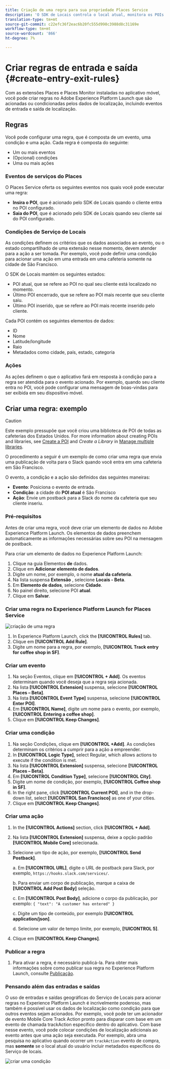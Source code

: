```yaml
---
title: Criação de uma regra para sua propriedade Places Service
description: 'O SDK de Locais controla o local atual, monitora os POIs configurados em torno do local atual e acompanha os eventos de entrada e saída desses POIs. '
translation-type: tm+mt
source-git-commit: c22efc36f2eac6b20fc555d998c3988d8c31169e
workflow-type: tm+mt
source-wordcount: '866'
ht-degree: 7%

---
```



# Criar regras de entrada e saída {#create-entry-exit-rules}

Com as extensões Places e Places Monitor instaladas no aplicativo móvel, você pode criar regras no Adobe Experience Platform Launch que são acionadas ou condicionadas pelos dados de localização, incluindo eventos de entrada e saída de localização.

## Regras

Você pode configurar uma regra, que é composta de um evento, uma condição e uma ação. Cada regra é composta do seguinte:

* Um ou mais eventos
* (Opcional) condições
* Uma ou mais ações

### Eventos de serviços do Places

O Places Service oferta os seguintes eventos nos quais você pode executar uma regra:

* **Insira o POI**, que é acionado pelo SDK de Locais quando o cliente entra no POI configurado.
* **Saia do POI**, que é acionado pelo SDK de Locais quando seu cliente sai do POI configurado.

### Condições de Serviço de Locais

As condições definem os critérios que os dados associados ao evento, ou o estado compartilhado de uma extensão nesse momento, devem atender para a ação a ser tomada. Por exemplo, você pode definir uma condição para acionar uma ação em uma entrada em uma cafeteria somente na cidade de São Francisco.

O SDK de Locais mantém os seguintes estados:

* POI atual, que se refere ao POI no qual seu cliente está localizado no momento.
* Último POI encerrado, que se refere ao POI mais recente que seu cliente saiu.
* Último POI inserido, que se refere ao POI mais recente inserido pelo cliente.

Cada POI contém os seguintes elementos de dados:

* ID
* Nome
* Latitude/longitude
* Raio
* Metadados como cidade, país, estado, categoria

### Ações

As ações definem o que o aplicativo fará em resposta à condição para a regra ser atendida para o evento acionado. Por exemplo, quando seu cliente entra no POI, você pode configurar uma mensagem de boas-vindas para ser exibida em seu dispositivo móvel.

## Criar uma regra: exemplo

>[!CAUTION]
>
>Este exemplo pressupõe que você criou uma biblioteca de POI de todas as cafeterias dos Estados Unidos. For more information about creating POIs and libraries, see [Create a POI](/help/poi-mgmt-ui/create-a-poi-ui.md) and *Create a Library* in [Manage multiple libraries](https://docs.adobe.com/content/help/en/places/using/poi-mgmt-ui/manage-libraries-in-the-places-ui.html).

O procedimento a seguir é um exemplo de como criar uma regra que envia uma publicação de volta para o Slack quando você entra em uma cafeteria em São Francisco.

O evento, a condição e a ação são definidos das seguintes maneiras:

* **Evento**: Posiciona o evento de entrada.
* **Condição**: a cidade do **POI atual** é São Francisco
* **Ação**: Envie um postback para a Slack do nome da cafeteria que seu cliente inseriu.

### Pré-requisitos

Antes de criar uma regra, você deve criar um elemento de dados no Adobe Experience Platform Launch. Os elementos de dados preenchem automaticamente as informações necessárias sobre seu POI na mensagem de postback.

Para criar um elemento de dados no Experience Platform Launch:

1. Clique na guia Elementos **de** dados.
1. Clique em **Adicionar elemento de dados**.
1. Digite um nome, por exemplo, o nome **atual da cafeteria**.
1. Na lista suspensa **Extensão** , selecione **Locais - Beta**.
1. Em **Elemento de dados**, selecione **Cidade**.
1. No painel direito, selecione POI **atual**.
1. Clique em **Salvar**.

### Criar uma regra no Experience Platform Launch for Places Service

![criação de uma regra](/help/assets/placesrule.png)

1. In Experience Platform Launch, click the **[!UICONTROL Rules]** tab.
1. Clique em **[!UICONTROL Add Rule]**.
1. Digite um nome para a regra, por exemplo, **[!UICONTROL Track entry for coffee shop in SF]**.

### Criar um evento

1. Na seção Eventos, clique em **[!UICONTROL + Add]**. Os eventos determinam quando você deseja que a regra seja acionada.
1. Na lista **[!UICONTROL Extension]** suspensa, selecione **[!UICONTROL Places – Beta]**.
1. Na lista **[!UICONTROL Event Type]** suspensa, selecione **[!UICONTROL Enter POI]**.
1. Em **[!UICONTROL Name]**, digite um nome para o evento, por exemplo, **[!UICONTROL Entering a coffee shop]**.
1. Clique em **[!UICONTROL Keep Changes]**.

### Criar uma condição

1. Na seção Condições, clique em **[!UICONTROL +Add]**. As condições determinam os critérios a cumprir para a ação a empreender.
1. In **[!UICONTROL Logic Type]**, select Regular, which allows actions to execute if the condition is met.
1. Na lista **[!UICONTROL Extension]** suspensa, selecione **[!UICONTROL Places – Beta]**.
1. Em **[!UICONTROL Condition Type]**, selecione **[!UICONTROL City]**.
1. Digite um nome de condição, por exemplo, **[!UICONTROL Coffee shop in SF]**.
1. In the right pane, click **[!UICONTROL Current POI]**, and in the drop-down list, select **[!UICONTROL San Francisco]** as one of your cities.
1. Clique em **[!UICONTROL Keep Changes]**.

### Criar uma ação

1. In the **[!UICONTROL Actions]** section, click **[!UICONTROL + Add]**.
1. Na lista **[!UICONTROL Extension]** suspensa, deixe a opção padrão **[!UICONTROL Mobile Core]** selecionada.
1. Selecione um tipo de ação, por exemplo, **[!UICONTROL Send Postback]**.

   a. Em **[!UICONTROL URL]**, digite o URL de postback para Slack, por exemplo, `https://hooks.slack.com/services/`.

   b. Para enviar um corpo de publicação, marque a caixa de **[!UICONTROL Add Post Body]** seleção.

   c. Em **[!UICONTROL Post Body]**, adicione o corpo da publicação, por exemplo: `{ "text": "A customer has entered" }`

   c. Digite um tipo de conteúdo, por exemplo **[!UICONTROL application/json]**.

   d. Selecione um valor de tempo limite, por exemplo, **[!UICONTROL 5]**.

1. Clique em **[!UICONTROL Keep Changes]**.

### Publicar a regra

1. Para ativar a regra, é necessário publicá-la. Para obter mais informações sobre como publicar sua regra no Experience Platform Launch, consulte [Publicação](https://docs.adobe.com/content/help/pt-BR/launch/using/reference/publish/overview.html).

### Pensando além das entradas e saídas

O uso de entradas e saídas geográficas do Serviço de Locais para acionar regras no Experience Platform Launch é incrivelmente poderoso, mas também é possível usar os dados de localização como condição para que outros eventos sejam acionados. Por exemplo, você pode ter um acionador de evento Mobile Core Track Action pronto para disparar com base em um evento de chamada trackAction específico dentro do aplicativo. Com base nesse evento, você pode colocar condições de localização adicionais ao evento antes que uma ação seja executada. Por exemplo, abra uma pesquisa no aplicativo quando ocorrer um `trackAction` evento de compra, mas **somente** se o local atual do usuário incluir metadados específicos do Serviço de locais.

![criar uma condição](/help/assets/places-condition.png)